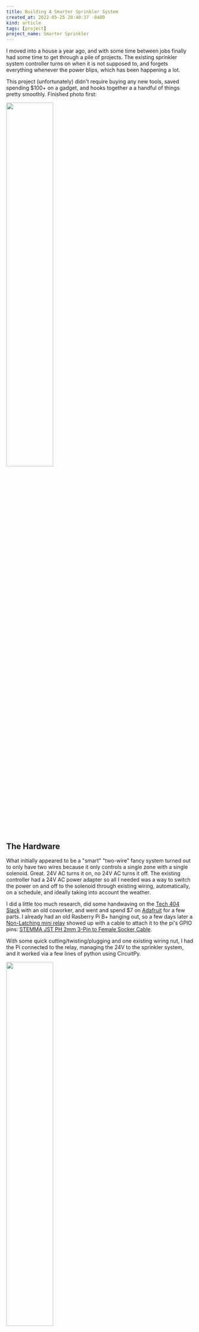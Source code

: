 ```yaml
---
title: Building A Smarter Sprinkler System
created_at: 2022-05-25 20:40:37 -0400
kind: article
tags: [project]
project_name: Smarter Sprinkler
---
```


I moved into a house a year ago, and with some time between jobs finally had some time to get through a pile of projects. The existing sprinkler system controller turns on when it is not supposed to, and forgets everything whenever the power blips, which has been happening a lot.

This project (unfortunately) didn't require buying any new tools, saved spending $100+ on a gadget, and hooks together a a handful of things pretty smoothly. Finished photo first:

<div class="embedimg"><img src="/img/blog/2022/sprinkler-finished.jpg" style="width: 50%;"/></div>

<!-- more -->

## The Hardware

What initially appeared to be a "smart" "two-wire" fancy system turned out to only have two wires because it only controls a single zone with a single solenoid. Great.  24V AC turns it on, no 24V AC turns it off.  The existing controller had a 24V AC power adapter so all I needed was a way to switch the power on and off to the solenoid through existing wiring, automatically, on a schedule, and ideally taking into account the weather.

I did a little too much research, did some handwaving on the [Tech 404 Slack](https://tech404.github.io) with an old coworker, and went and spend $7 on [Adafruit](https://www.adafruit.com) for a few parts.  I already had an old Rasberry Pi B+ hanging out, so a few days later a [Non-Latching mini relay](https://www.adafruit.com/product/4409) showed up with a cable to attach it to the pi's GPIO pins: [STEMMA JST PH 2mm 3-Pin to Female Socker Cable](https://www.adafruit.com/product/3894). 

With some quick cutting/twisting/plugging and one existing wiring nut, I had the Pi connected to the relay, managing the 24V to the sprinkler system, and it worked via a few lines of python using CircuitPy.  

<div class="embedimg"><img src="/img/blog/2022/sprinkler-wiring.jpg" style="width: 50%;"/></div>


## The Software

sshing to a computer and running a command is not a great way to turn a sprinkler system on, so it was time to hack some things together. First up was getting it responding to HTTP requests, and I spun up a simple web server to run in a `screen` sesion and turn the relay on and off. This would be better as a system daemon that starts on boot, but that is easy enough to fix later:

<pre><code class="language-python">
import time
import board
import digitalio
import web

status = False
relay = digitalio.DigitalInOut(board.D26)
relay.direction = digitalio.Direction.OUTPUT
relay.value = False

urls = ('/(.*)', 'call')

class call:
    global status
    def GET(self, action):
        global status
        if (action == 'status'):
            if status:
                return 1
            else:
                return 0
        return "Beep bo beep!"
    def POST(self, action):
        global status
        if (action == 'on'):
            status = True
            relay.value = status
        elif (action == 'off'):
            status = False
            relay.value = status
        return "Beep bo beep beep!"


if __name__ == "__main__":
    app = web.application(urls, globals())
    app.run()
</code></pre>

Next was connecting this to homebridge using Andi's simple and well-documented [homebridge-http-switch Plugin](https://github.com/Supereg/homebridge-http-switch#readme). This exposes a virtual switch in HomeBridge (and thus HomeKit and a button on my phont) to turn the realy on and off. I sat in my front yard and turned the sprinklers on and off a few times. Very rewarding.

I debated how to set up scheduling, but after more digging around, I stumbled into Mayank's extremly comprehensive [Homebridge Smart Irrigation](https://github.com/MTry/homebridge-smart-irrigation#readme) plugin. This one was a bit of a beast to configure, but it's worth it.  I can enable/disable watering days based on local watering restrictions, and leave the rest to the plugin which uses a HomeKit automation to trigger the virtual switch that turns the relay on and off. Based on the weather forecast and the capabilities of my system, it automatically runs the sprinkler for the "right" amount of time (and doesn't turn it on in the rain or before/after the rain).   

Part of getting this right was knowing the square footage covered by the system (enter: measuring tape), and the water volume the system spits out. Conveinently, the [Flume](http://flumewater.com) I have for catching leaks let me know that this thing burns 7.2Gallons/minute when on.  The end result is that on many days, the sprinkler runs for 4 to 11 minutes at around 6am, and my plants are a lot happier.

## Making the hardware pretty

Last up, this mess of wires was... messy.  I didn't take sufficient before photos to show how bad things get, but it wasn't pretty.

In my garage is a [Prusa MINI+ 3D printer](https://www.prusa3d.com/category/original-prusa-mini/) which behaves like an appliance. Put a STL file on a thumb drive, receive a print. I found a new case for the Rasberry Pi that is wall mountable: [Raspberry Pi 3 (B/B+), Pi 2 B, and Pi 1 B+ case with VESA mounts and more](https://www.thingiverse.com/thing:922740) and an "everything box" to put the relay and wire junctions into:  [Customizable everything box](https://www.thingiverse.com/thing:1680291).  Two hours later, these were ready to go and mounted on the wall.  Scroll back to the top for the finished product.

## Next steps

It probably makes sense to use something opensource to map HTTP requests on the Rasbperry Pi to control the relay, which would start automatically on boot, say something other than "Beep bo beep", etc, but it works as is! Next up is "Project Dollhouse" which is... significantly more involved. 

